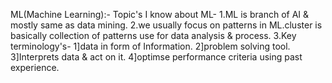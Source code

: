 ML(Machine Learning):-
Topic's I know about ML-
1.ML is branch of AI & mostly same as data mining.
2.we usually focus on patterns in ML.cluster is basically collection of patterns use for data analysis & process.
3.Key terminology's- 1]data in form of Information.
                     2]problem solving tool.
                     3]Interprets data & act on it.
                     4]optimse performance criteria using past experience.
 
